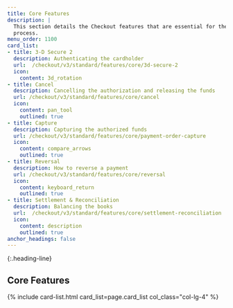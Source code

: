```yaml
---
title: Core Features
description: |
  This section details the Checkout features that are essential for the payment
  process.
menu_order: 1100
card_list:
- title: 3-D Secure 2
  description: Authenticating the cardholder
  url:  /checkout/v3/standard/features/core/3d-secure-2
  icon:
    content: 3d_rotation
- title: Cancel
  description: Cancelling the authorization and releasing the funds
  url: /checkout/v3/standard/features/core/cancel
  icon:
    content: pan_tool
    outlined: true
- title: Capture
  description: Capturing the authorized funds
  url: /checkout/v3/standard/features/core/payment-order-capture
  icon:
    content: compare_arrows
    outlined: true
- title: Reversal
  description: How to reverse a payment
  url: /checkout/v3/standard/features/core/reversal
  icon:
    content: keyboard_return
    outlined: true
- title: Settlement & Reconciliation
  description: Balancing the books
  url:  /checkout/v3/standard/features/core/settlement-reconciliation
  icon:
    content: description
    outlined: true
anchor_headings: false
---
```


{:.heading-line}

## Core Features

{% include card-list.html card_list=page.card_list
    col_class="col-lg-4" %}
